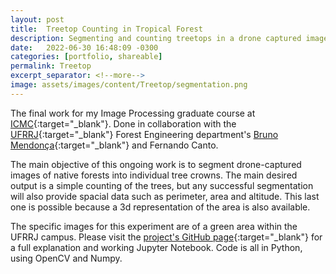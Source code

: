 ```yaml
---
layout: post
title:  Treetop Counting in Tropical Forest
description: Segmenting and counting treetops in a drone captured image of a forest. 
date:   2022-06-30 16:48:09 -0300
categories: [portfolio, shareable]
permalink: Treetop
excerpt_separator: <!--more-->
image: assets/images/content/Treetop/segmentation.png
---
```

The final work for my Image Processing graduate course at [ICMC](https://www.icmc.usp.br/){:target="_blank"}. Done in collaboration with the [UFRRJ](http://www.if.ufrrj.br/inst/graduacao.html){:target="_blank"} Forest Engineering department's [Bruno Mendonça](https://institutos.ufrrj.br/if/bruno-araujo-furtado-de-mendonca/){:target="_blank"} and Fernando Canto. 

The main objective of this ongoing work is to segment drone-captured images of native forests into individual tree crowns. The main desired output is a simple counting of the trees, but any successful segmentation will also provide spacial data such as perimeter, area and altitude. This last one is possible because a 3d representation of the area is also available.

The specific images for this experiment are of a green area within the UFRRJ campus. Please visit the [project's GitHub page](https://github.com/anlutfi/SCC5830_final){:target="_blank"} for a full explanation and working <span class = "skill">Jupyter Notebook</span>. Code is all in <span class = "skill">Python</span>, using <span class = "skill">OpenCV</span> and <span class = "skill">Numpy</span>.

<!--more--><br><br>